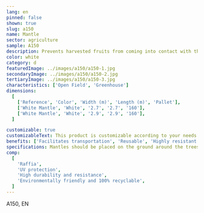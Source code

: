 ```yaml
---
lang: en
pinned: false
shown: true
slug: a150
name: Mantle
sector: agriculture
sample: A150
description: Prevents harvested fruits from coming into contact with the ground, increasing the harvest yield of the crop produced and, consequently, the final output.
color: white
category: d
featuredImage: ../images/a150/a150-1.jpg
secondaryImage: ../images/a150/a150-2.jpg
tertiaryImage: ../images/a150/a150-3.jpg
characteristics: ['Open Field', 'Greenhouse']
dimensions:
  [
    ['Reference', 'Color', 'Width (m)', 'Length (m)', 'Pallet'],
    ['White Mantle', 'White', '2.7', '2.7', '160'],
    ['White Mantle', 'White', '2.9', '2.9', '160'],
  ]

customizable: true
customizableText: This product is customizable according to your needs. Contact us for more information.
benefits: ['Facilitates transportation', 'Reusable', 'Highly resistant']
specifications: Mantles should be placed on the ground around the trees where the harvesting will take place to optimize the entire process.
comp:
  [
    'Raffia',
    'UV protection',
    'High durability and resistance',
    'Environmentally friendly and 100% recyclable',
  ]
---
```


A150, EN
